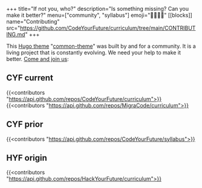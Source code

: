 +++
title="If not you, who?"
description="Is something missing? Can you make it better?"
menu=["community", "syllabus"]
emoji="🫱🏽‍🫲🏿"
[[blocks]]
name="Contributing"
src="https://github.com/CodeYourFuture/curriculum/tree/main/CONTRIBUTING.md"
+++

This [Hugo theme](https://gohugo.io/) "[common-theme](https://github.com/CodeYourFuture/curriculum/tree/main/common-theme)" was built by and for a community. It is a living project that is constantly evolving. We need your help to make it better. [Come and join us](https://github.com/CodeYourFuture/curriculum/blob/main/CONTRIBUTING.md):

## CYF current

{{<contributors "https://api.github.com/repos/CodeYourFuture/curriculum">}}
{{<contributors "https://api.github.com/repos/MigraCode/curriculum">}}

## CYF prior

{{<contributors "https://api.github.com/repos/CodeYourFuture/syllabus">}}

## HYF origin

{{<contributors "https://api.github.com/repos/HackYourFuture/curriculum">}}

